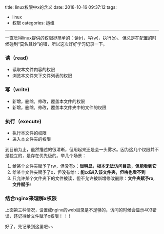 title: linux权限中x的含义
date: 2018-10-16 09:37:12
tags:
- linux
- 权限
categories: 运维
---

一直觉得linux提供的权限挺简单的：读(r)，写(w)，执行(x)。
但总是在配置的时候碰到“莫名其妙”的错，所以这次好好学习记录一下。

### 读（read)

- 读取本文件内容的权限
- 浏览本文件夹下文件列表的权限

### 写（write)

- 新增，删除，修改，覆盖本文件的权限
- 新增，删除，修改，覆盖本文件夹中的文件的权限

### 执行（execute)

- 执行本文件的权限
- 进入本文件夹的权限

到目前为止，虽然描述的很清晰，但用起来还是会一头雾水。因为这几个权限并不是独立的，是存在优先级的。举几个场景：

1. 给某个文件夹赋予了rw，但没有x：**很明显，根本无法访问目录，但能看到它**
2. 给某个文件夹赋予了x，但没有给r：**能cd进入该文件夹，但啥也看不到**
3. 只允许某个文件夹下的文件被读，但不允许被新增修改删除：**文件夹赋予rx, 文件赋予r**

### 结合nginx来理解x权限

上面第三种情况，设置成nginx的web目录是不足够的，访问的时候会显示403错误，还记得给文件赋予x权限！！！


好了，先记录到这里吧~~
